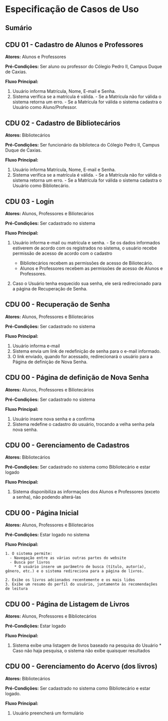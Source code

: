 # Especificação de Casos de Uso

## Sumário

## CDU 01 - Cadastro de Alunos e Professores

**Atores:** Alunos e Professores

**Pré-Condições:** Ser aluno ou professor do Cólegio Pedro II, Campus Duque de Caxias.

**Fluxo Principal:**

  1. Usuário informa Matrícula, Nome, E-mail e Senha.
  2. Sistema verifica se a matrícula é válida.
    - Se a Matrícula não for válida o sistema retorna um erro.
    - Se a Matrícula for válida o sistema cadastra o Usuário como Aluno/Professor.

## CDU 02 - Cadastro de Bibliotecários

**Atores:** Bibliotecários

**Pré-Condições:** Ser funcionário da biblioteca do Cólegio Pedro II, Campus Duque de Caxias.

**Fluxo Principal:**

  1. Usuário informa Matrícula, Nome, E-mail e Senha.
  2. Sistema verifica se a matrícula é válida.
    - Se a Matrícula não for válida o sistema retorna um erro.
    - Se a Matrícula for válida o sistema cadastra o Usuário como Bibliotecário.

## CDU 03 - Login

**Atores:** Alunos, Professores e Biliotecários

**Pré-Condições:** Ser cadastrado no sistema

**Fluxo Principal:**

  1. Usuário informa e-mail ou matrícula e senha.
    - Se os dados informados estiverem de acordo com os registrados no sistema, o usuário recebe permissão de acesso de acordo com o cadastro
      * Bibliotecários recebem as permissões de acesso de Biliotecário.
      * Alunos e Professores recebem as permissões de acesso de Alunos e Professores.

  2. Caso o Usuário tenha esquecido sua senha, ele será redirecionado para a página de Recuperação de Senha.

## CDU 00 - Recuperação de Senha

**Atores:** Alunos, Professores e Biliotecários

**Pré-Condições:** Ser cadastrado no sistema

**Fluxo Principal:**

  1. Usuário informa e-mail
  2. Sistema envia um link de redefinição de senha para o e-mail informado.
  3. O link enviado, quando for acessado, redirecionará o usuário para a Página de definição de Nova Senha.

## CDU 00 - Página de definição de Nova Senha

**Atores:** Alunos, Professores e Biliotecários

**Pré-Condições:** Ser cadastrado no sistema

**Fluxo Principal:**

  1. Usuário insere nova senha e a confirma
  2. Sistema redefine o cadastro do usuário, trocando a velha senha pela nova senha.

## CDU 00 - Gerenciamento de Cadastros

**Atores:** Bibliotecários

**Pré-Condições:** Ser cadastrado no sistema como Bibliotecário e estar logado

**Fluxo Principal:**

  1. Sistema disponibiliza as informações dos Alunos e Professores (exceto a senha), não podendo alterá-las

## CDU 00 - Página Inicial

**Atores:** Alunos, Professores e Biliotecários

**Pré-Condições:** Estar logado no sistema

**Fluxo Principal:**

    1. O sistema permite:
      - Navegação entre as várias outras partes do website
      - Busca por livros
        * O usuário insere um parâmetro de busca (título, autor(a), gênero, etc.) e o sistema redireciona para a página de livros.

    2. Exibe os livros adcionados recentemente e os mais lidos
    3. Exibe um resumo do perfil do usuário, juntamente às recomendações de leitura

## CDU 00 - Página de Listagem de Livros

**Atores:** Alunos, Professores e Bibliotecários

**Pré-Condições:** Estar logado

**Fluxo Principal:**

  1. Sistema exibe uma listagem de livros baseado na pesquisa do Usuário
    * Caso não haja pesquisa, o sistema não exibe quaisquer resultados



## CDU 00 - Gerenciamento do Acervo (dos livros)

**Atores:** Bibliotecários

**Pré-Condições:** Ser cadastrado no sistema como Bibliotecário e estar logado.

**Fluxo Principal:**

  1. Usuário preencherá um formulário

